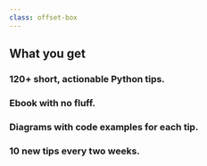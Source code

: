 ```yaml
---
class: offset-box
---
```


## What you get

### 120+ short, actionable Python tips.

### Ebook with no fluff.

### Diagrams with code examples for each tip.

### 10 new tips every two weeks.
